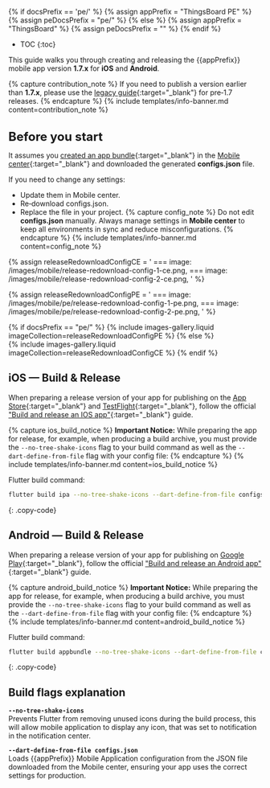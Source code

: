{% if docsPrefix == 'pe/' %}
{% assign appPrefix = "ThingsBoard PE" %}
{% assign peDocsPrefix = "pe/" %}
{% else %}
{% assign appPrefix = "ThingsBoard" %}
{% assign peDocsPrefix = "" %}
{% endif %}
* TOC
{:toc}

This guide walks you through creating and releasing the {{appPrefix}} mobile app version **1.7.x** for **iOS** and **Android**.

{% capture contribution_note %}
If you need to publish a version earlier than **1.7.x**, please use the [legacy guide](/docs/{{peDocsPrefix}}mobile/release-before-v1.7/){:target="_blank"} for pre‑1.7 releases.
{% endcapture %}
{% include templates/info-banner.md content=contribution_note %}

<br><b><font size="5">Before you start</font></b>

It assumes you [created an app bundle](/docs/{{docsPrefix}}mobile/getting-started/#step-1-create-a-bundle-in-the-mobile-center){:target="_blank"} in the [Mobile center](/docs/{{docsPrefix}}mobile-center/mobile-center/){:target="_blank"} and downloaded the generated **configs.json** file.

If you need to change any settings:
  - Update them in Mobile center.
  - Re‑download configs.json.
  - Replace the file in your project.
{% capture config_note %}
Do not edit **configs.json** manually. Always manage settings in **Mobile center** to keep all environments in sync and reduce misconfigurations.
{% endcapture %}
{% include templates/info-banner.md content=config_note %}

{% assign releaseRedownloadConfigCE = '
    ===
        image: /images/mobile/release-redownload-config-1-ce.png,
    ===
        image: /images/mobile/release-redownload-config-2-ce.png,
'
%}

{% assign releaseRedownloadConfigPE = '
    ===
        image: /images/mobile/pe/release-redownload-config-1-pe.png,
    ===
        image: /images/mobile/pe/release-redownload-config-2-pe.png,
'
%}

{% if docsPrefix == "pe/" %}
{% include images-gallery.liquid imageCollection=releaseRedownloadConfigPE %}
{% else %}  
{% include images-gallery.liquid imageCollection=releaseRedownloadConfigCE %}
{% endif %}

## iOS — Build & Release

When preparing a release version of your app for publishing on the [App Store](https://developer.apple.com/app-store/submissions/){:target="_blank"} and [TestFlight](https://developer.apple.com/testflight/){:target="_blank"}, follow the official ["Build and release an IOS app"](https://docs.flutter.dev/deployment/ios){:target="_blank"} guide.

{% capture ios_build_notice %}
**Important Notice:** While preparing the app for release, for example, when producing a build archive, you must provide the `--no-tree-shake-icons` flag to your build command as well as the `--dart-define-from-file` flag with your config file:
{% endcapture %}
{% include templates/info-banner.md content=ios_build_notice %}

Flutter build command:

```bash
flutter build ipa --no-tree-shake-icons --dart-define-from-file configs.json
```
{: .copy-code}

## Android — Build & Release

When preparing a release version of your app for publishing on [Google Play](https://support.google.com/googleplay/android-developer/answer/9859152?hl=en){:target="_blank"}, follow the official ["Build and release an Android app"](https://docs.flutter.dev/deployment/android){:target="_blank"} guide.

{% capture android_build_notice %}
**Important Notice:** While preparing the app for release, for example, when producing a build archive, you must provide the `--no-tree-shake-icons` flag to your build command as well as the `--dart-define-from-file` flag with your config file:
{% endcapture %}
{% include templates/info-banner.md content=android_build_notice %}

Flutter build command:

```bash
flutter build appbundle --no-tree-shake-icons --dart-define-from-file configs.json
```
{: .copy-code}

## Build flags explanation

**`--no-tree-shake-icons`**   
    Prevents Flutter from removing unused icons during the build process, this will allow mobile application to display any icon, that was set to notification in the notification center.

**`--dart-define-from-file configs.json`**   
    Loads {{appPrefix}} Mobile Application configuration from the JSON file downloaded from the Mobile center, ensuring your app uses the correct settings for production.
